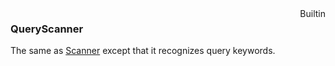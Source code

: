 <div style="float:right"><span class="builtin">Builtin</span></div>

### QueryScanner
The same as 
[Scanner](<Scanner.md>) except that it recognizes query keywords.